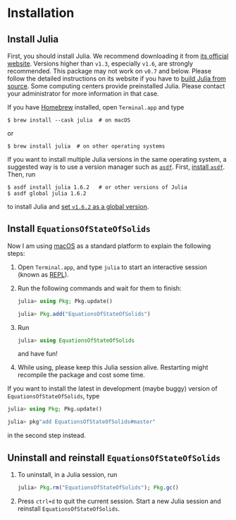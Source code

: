 # Installation

## Install Julia

First, you should install Julia. We recommend downloading it from
[its official website](https://julialang.org/downloads/). Versions higher than `v1.3`,
especially `v1.6`, are strongly recommended. This package may not work on `v0.7` and below.
Please follow the detailed instructions on its website if you have to
[build Julia from source](https://github.com/JuliaLang/julia/blob/master/doc/build/build.md).
Some computing centers provide preinstalled Julia. Please contact your administrator for
more information in that case.

If you have [Homebrew](https://brew.sh) installed, open
`Terminal.app` and type

```shell
$ brew install --cask julia  # on macOS
```

or

```shell
$ brew install julia  # on other operating systems
```

If you want to install multiple Julia versions in the same operating system,
a suggested way is to use a version manager such as
[`asdf`](https://asdf-vm.com/guide/introduction.html).
First, [install `asdf`](https://asdf-vm.com/guide/getting-started.html#_3-install-asdf).
Then, run

```shell
$ asdf install julia 1.6.2   # or other versions of Julia
$ asdf global julia 1.6.2
```

to install Julia and
[set `v1.6.2` as a global version](https://asdf-vm.com/guide/getting-started.html#_6-set-a-version).

## Install `EquationsOfStateOfSolids`

Now I am using [macOS](https://en.wikipedia.org/wiki/MacOS) as a standard
platform to explain the following steps:

1. Open `Terminal.app`, and type `julia` to start an interactive session (known as
   [REPL](https://docs.julialang.org/en/v1/stdlib/REPL/)).

2. Run the following commands and wait for them to finish:

   ```julia
   julia> using Pkg; Pkg.update()

   julia> Pkg.add("EquationsOfStateOfSolids")
   ```

3. Run

   ```julia
   julia> using EquationsOfStateOfSolids
   ```

   and have fun!

4. While using, please keep this Julia session alive. Restarting might recompile
   the package and cost some time.

If you want to install the latest in development (maybe buggy) version of `EquationsOfStateOfSolids`, type

```julia
julia> using Pkg; Pkg.update()

julia> pkg"add EquationsOfStateOfSolids#master"
```

in the second step instead.

## Uninstall and reinstall `EquationsOfStateOfSolids`

1. To uninstall, in a Julia session, run

   ```julia
   julia> Pkg.rm("EquationsOfStateOfSolids"); Pkg.gc()
   ```

2. Press `ctrl+d` to quit the current session. Start a new Julia session and
   reinstall `EquationsOfStateOfSolids`.
